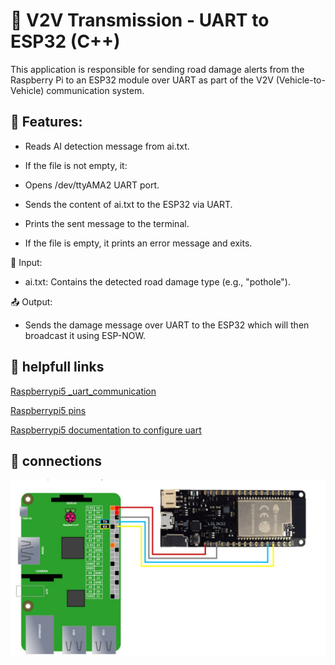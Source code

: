 # 📡 V2V Transmission - UART to ESP32 (C++)
This application is responsible for sending road damage alerts from the Raspberry Pi to an ESP32 module over UART as part of the V2V (Vehicle-to-Vehicle) communication system.

## 🔧 Features:
- Reads AI detection message from ai.txt.

- If the file is not empty, it:

- Opens /dev/ttyAMA2 UART port.

- Sends the content of ai.txt to the ESP32 via UART.

- Prints the sent message to the terminal.

- If the file is empty, it prints an error message and exits.

📁 Input:
- ai.txt: Contains the detected road damage type (e.g., "pothole").

📤 Output:
- Sends the damage message over UART to the ESP32 which will then broadcast it using ESP-NOW.

## 🔗 helpfull links
[Raspberrypi5 _uart_communication](https://www.electronicwings.com/raspberry-pi/raspberry-pi-uart-communication-using-python-and-c)

[Raspberrypi5 pins](https://github.com/Felipegalind0/RPI5.pinout)

[Raspberrypi5 documentation to configure uart](https://www.raspberrypi.com/documentation/computers/configuration.html#configure-uarts)

## 🔌 connections

![alt text](image.png)